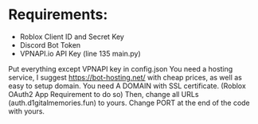 # Requirements:
- Roblox Client ID and Secret Key
- Discord Bot Token
- VPNAPI.io API Key (line 135 main.py)

Put everything except VPNAPI key in config.json
You need a hosting service, I suggest https://bot-hosting.net/ with cheap prices, as well as easy to setup domain.
You need A DOMAIN with SSL certificate. (Roblox OAuth2 App Requirement to do so)
Then, change all URLs (auth.d1gitalmemories.fun) to yours.
Change PORT at the end of the code with yours.
